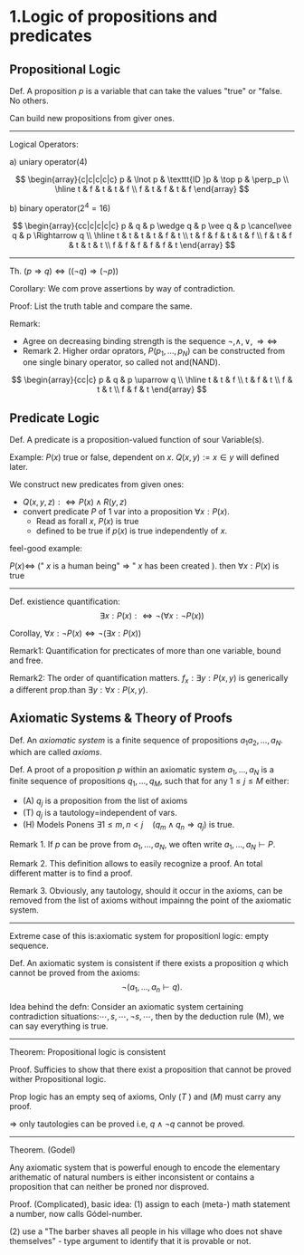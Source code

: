 # 1.Logic of propositions and predicates

## Propositional Logic 

Def. A proposition $p$ is a variable that can take the values "true" or "false. No others.

Can build new propositions from giver ones.

-----

Logical Operators: 

a) uniary operator(4) 

$$
\begin{array}{c|c|c|c|c}
p & \lnot p & \texttt{ID }p & \top p & \perp_p \\
\hline t & f & t & t & f \\
f & t & f & t & f
\end{array}
$$

b) binary operator($2^4=16$)

$$
\begin{array}{cc|c|c|c|c}
p & q & p \wedge q & p \vee q & p \cancel\vee q & p \Rightarrow q \\
\hline t & t & t & t & f & t \\
t & f & f & t & t & f \\
f & t & f & t & t & t \\
f & f & f & f & f & t
\end{array}
$$

-----

Th. $(p \Rightarrow q) \Leftrightarrow((\lnot q) \Rightarrow(\lnot p))$

Corollary: We com prove assertions by way of contradiction.

Proof: List the truth table and compare the same. 

Remark:
- Agree on decreasing binding strength is the sequence $\neg, \wedge, \vee, \Rightarrow \Leftrightarrow$
- Remark 2. Higher ordar oprators, $P\left(p_1, \ldots, p_N\right)$ can be constructed from one single binary operator, so called not and(NAND). 

$$
\begin{array}{cc|c}
p & q & p \uparrow q \\
\hline t & t & f \\
t & f & t \\
f & t & t \\
f & f & t
\end{array}
$$

## Predicate Logic 

Def. A predicate is a proposition-valued function of sour Variable(s).

Example: $P(x)$ true or false, dependent on $x$.
$Q(x, y):=x\in y$ will defined later. 

We construct new predicates from given ones: 
- $Q(x, y, z): \Leftrightarrow P(x) \wedge R(y, z)$
- convert predicate $P$ of 1 var into a proposition $\forall x: P(x)$. 
    - Read as forall $x$, $P(x)$ is true
    - defined to be true if $p(x)$ is true independently of $x$. 



feel-good example: 

$P(x) \Leftrightarrow$ (" $x$ is a human being" $\Rightarrow$ " $x$ has been created ). then $\forall x: P(x)$ is true

------

Def. existience quantification:
$$\exists x: P(x): \Leftrightarrow \neg(\forall x: \neg P(x))$$

Corollay, $\forall x: \neg P(x) \Leftrightarrow \neg(\exists x: P(x))$

Remark1: Quantification for precticates of more than one variable, bound and free. 

Remark2: The order of quantification matters. $f_x: \exists y: P(x, y)$ is generically a  different prop.than $\exists y: \forall x: P(x, y)$. 


## Axiomatic Systems & Theory of Proofs

Def. An *axiomatic system* is a finite sequence of propositions $a_{1} a_2, \ldots, a_N$. which are called *axioms*. 

Def. A proot of a proposition $p$ within an axiomatic system $a_1, \ldots, a_N$ is a finite sequence of propositions $q_1, \ldots, q_M$, such that for any $1 \leqslant j \leqslant M$ either: 
- (A) $q_j$ is a proposition from the list of axioms
- (T) $q_j$ is a tautology=independent of vars.
- (H) Models Ponens $\exists 1 \leqslant m, n<j \quad\left(q_m \wedge q_n \Rightarrow q_j\right)$ is true. 

Remark 1. If $p$ can be prove from $a_1, \ldots, a_N$, we often write $a_1, \ldots, a_N \vdash P$. 

Remark 2. This definition allows to easily recognize a proof. An total different matter is to find a proof.

Remark 3. Obviously, any tautology, should it occur in the axioms, can be removed from the list of axioms without impainng the point of the axiomatic system.

-------

Extreme case of this is:axiomatic system for propositionl logic: empty sequence.

Def. An axiomatic system is consistent if there exists a proposition $q$ which cannot be proved from the axioms:
$$
\neg\left(a_1, \ldots, a_n\vdash q\right) .
$$

Idea behind the defn: Consider an axiomatic system certaining contradiction situations:$\cdots, s, \cdots, \neg s, \cdots$, then by the deduction rule (M), we can say everything is true. 

------

Theorem: Propositional logic is consistent

Proof. Sufficies to show that there exist a proposition that cannot be proved wither Propositional logic. 

Prop logic has an empty seq of axioms,
 Only $(T$ ) and $(M)$ must carry any proof.

$\Rightarrow$ only  tautologies can be proved i.e, $q \wedge \lnot q$ cannot be proved. 

-------

Theorem. (Godel)

Any axiomatic system that is powerful enough to encode the elementary arithematic of natural numbers is either inconsistent or contains a proposition that can neither be proned nor disproved.

Proof. (Complicated), basic idea: 
(1) assign to each (meta-) math statement a number, now calls Gódel-number.

(2)  use a "The barber shaves all people in his village who does not shave themselves" - type argument to identify that it is provable or not. 
